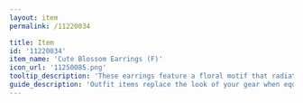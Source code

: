 ```yaml
---
layout: item
permalink: /11220034

title: Item
id: '11220034'
item_name: 'Cute Blossom Earrings (F)'
icon_url: '11250085.png'
tooltip_description: 'These earrings feature a floral motif that radiates the freshness of dryer sheets.'
guide_description: 'Outfit items replace the look of your gear when equipped.'
---
```

